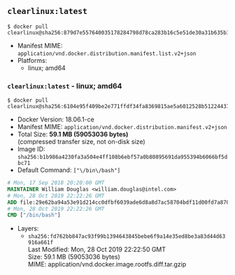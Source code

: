 ## `clearlinux:latest`

```console
$ docker pull clearlinux@sha256:879d7e557640035178284798d78ca283b16c5e51de30a31b635b13626087f80f
```

-	Manifest MIME: `application/vnd.docker.distribution.manifest.list.v2+json`
-	Platforms:
	-	linux; amd64

### `clearlinux:latest` - linux; amd64

```console
$ docker pull clearlinux@sha256:6104e95f409be2e771ffdf34fa8369815ae5a6012528b51224437dece53384e8
```

-	Docker Version: 18.06.1-ce
-	Manifest MIME: `application/vnd.docker.distribution.manifest.v2+json`
-	Total Size: **59.1 MB (59053036 bytes)**  
	(compressed transfer size, not on-disk size)
-	Image ID: `sha256:b1b986a4230fa3a504e4ff108b6ebf57a0b80895691da955394b6066bf5dbc71`
-	Default Command: `["\/bin\/bash"]`

```dockerfile
# Mon, 17 Sep 2018 20:20:00 GMT
MAINTAINER William Douglas <william.douglas@intel.com>
# Mon, 28 Oct 2019 22:22:26 GMT
ADD file:29e62ba94a53e91d214cc0dfbf6039ade6d8a8d7ac58704bdf11d00fd7a8700c in / 
# Mon, 28 Oct 2019 22:22:26 GMT
CMD ["/bin/bash"]
```

-	Layers:
	-	`sha256:fd762bb847ac93f99b1394643845bebe6f9a14e35ed8be3a83d44d63916a661f`  
		Last Modified: Mon, 28 Oct 2019 22:22:50 GMT  
		Size: 59.1 MB (59053036 bytes)  
		MIME: application/vnd.docker.image.rootfs.diff.tar.gzip
